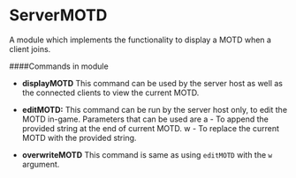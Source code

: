 # ServerMOTD

A module which implements the functionality to display a MOTD when a client joins.

####Commands in module

- **displayMOTD**
This command can be used by the server host as well as the connected clients to view the current MOTD.

- **editMOTD:** 
This command can be run by the server host only, to edit the MOTD in-game. Parameters that can be used are 
a - To append the provided string at the end of current MOTD. 
w - To replace the current MOTD with the provided string.

- **overwriteMOTD**
This command is same as using `editMOTD` with the `w` argument.